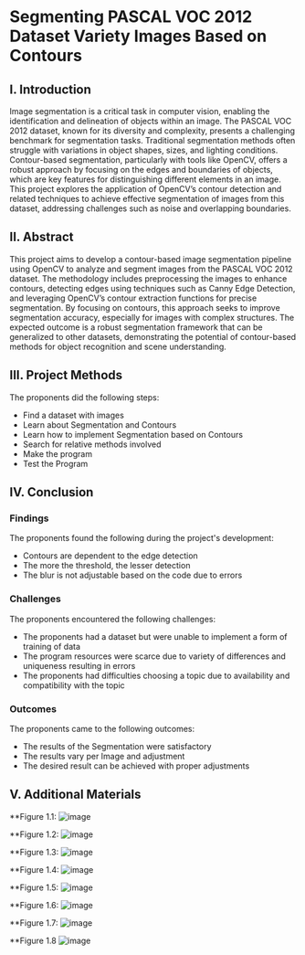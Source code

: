 # Segmenting PASCAL VOC 2012 Dataset Variety Images Based on Contours

## I. Introduction

Image segmentation is a critical task in computer vision, enabling the identification and delineation of objects within an image. The PASCAL VOC 2012 dataset, known for its diversity and complexity, presents a challenging benchmark for segmentation tasks. Traditional segmentation methods often struggle with variations in object shapes, sizes, and lighting conditions. Contour-based segmentation, particularly with tools like OpenCV, offers a robust approach by focusing on the edges and boundaries of objects, which are key features for distinguishing different elements in an image. This project explores the application of OpenCV’s contour detection and related techniques to achieve effective segmentation of images from this dataset, addressing challenges such as noise and overlapping boundaries.


## II. Abstract

This project aims to develop a contour-based image segmentation pipeline using OpenCV to analyze and segment images from the PASCAL VOC 2012 dataset. The methodology includes preprocessing the images to enhance contours, detecting edges using techniques such as Canny Edge Detection, and leveraging OpenCV’s contour extraction functions for precise segmentation. By focusing on contours, this approach seeks to improve segmentation accuracy, especially for images with complex structures. The expected outcome is a robust segmentation framework that can be generalized to other datasets, demonstrating the potential of contour-based methods for object recognition and scene understanding.

## III. Project Methods

The proponents did the following steps:

+	Find a dataset with images
+	Learn about Segmentation and Contours
+	Learn how to implement Segmentation based on Contours
+	Search for relative methods involved
+	Make the program
+ Test the Program

## IV. Conclusion

### Findings

The proponents found the following during the project's development:

+	Contours are dependent to the edge detection
+	The more the threshold, the lesser detection
+	The blur is not adjustable based on the code due to errors

### Challenges

The proponents encountered the following challenges:

+	The proponents had a dataset but were unable to implement a form of training of data
+	The program resources were scarce due to variety of differences and uniqueness resulting in errors
+	The proponents had difficulties choosing a topic due to availability and compatibility with the topic

### Outcomes

The proponents came to the following outcomes:

+	The results of the Segmentation were satisfactory
+	The results vary per Image and adjustment
+	The desired result can be achieved with proper adjustments



## V. Additional Materials
**Figure 1.1: 
![image](https://github.com/user-attachments/assets/a05d2979-45f5-4d68-8e7f-28431de8480b)

**Figure 1.2:
![image](https://github.com/user-attachments/assets/687a1f03-dfd6-4235-a5d9-e0ef2bf73f06)

**Figure 1.3:
![image](https://github.com/user-attachments/assets/84f39375-9f0a-46bb-af06-5f97b6105a63)

**Figure 1.4:
![image](https://github.com/user-attachments/assets/41108d33-0c5e-45e0-8815-0d3a488e8455)

**Figure 1.5:
![image](https://github.com/user-attachments/assets/b239e3f5-d894-441e-9a6f-4cd301a141c0)

**Figure 1.6:
![image](https://github.com/user-attachments/assets/9c082882-ad14-401c-9d75-986a40404c8f)

**Figure 1.7:
![image](https://github.com/user-attachments/assets/be4f9fae-057e-445d-9d23-937cceb0ec53)

**Figure 1.8
![image](https://github.com/user-attachments/assets/4c4e6c43-54e8-43d5-9530-af1b7171fc6d)
